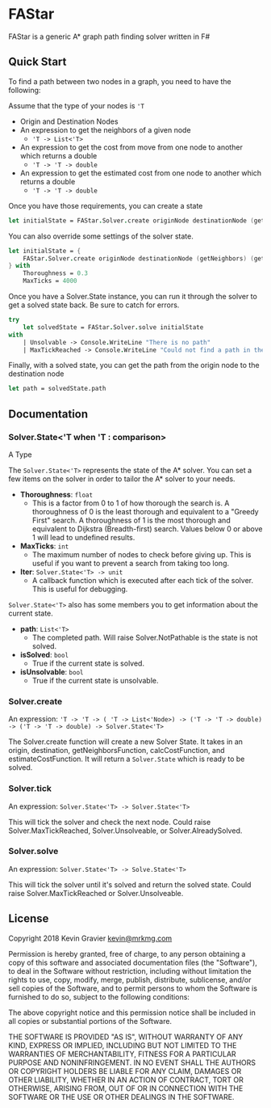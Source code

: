 # FAStar

FAStar is a generic A* graph path finding solver written in F#

## Quick Start

To find a path between two nodes in a graph, you need to have the following:

Assume that the type of your nodes is `'T`

- Origin and Destination Nodes
- An expression to get the neighbors of a given node
	+ `'T -> List<'T>`
- An expression to get the cost from move from one node to another which returns a double
	+ `'T -> 'T -> double`
- An expression to get the estimated cost from one node to another which returns a double
	+ `'T -> 'T -> double`
	
Once you have those requirements, you can create a state

```fsharp
let initialState = FAStar.Solver.create originNode destinationNode (getNeighbors) (getCost) (estimateCost)
```

You can also override some settings of the solver state.

```fsharp
let initialState = {
	FAStar.Solver.create originNode destinationNode (getNeighbors) (getCost) (estimateCost) 
} with
	Thoroughness = 0.3
	MaxTicks = 4000
```

Once you have a Solver.State instance, you can run it through the solver to get a solved state back. Be sure to catch for errors.

```fsharp
try
	let solvedState = FAStar.Solver.solve initialState
with
	| Unsolvable -> Console.WriteLine "There is no path"
	| MaxTickReached -> Console.WriteLine "Could not find a path in the allotted ticks"
```

Finally, with a solved state, you can get the path from the origin node to the destination node

```fsharp
let path = solvedState.path
```


## Documentation

### Solver.State<'T when 'T : comparison>

A Type

The `Solver.State<'T>` represents the state of the A* solver. You can set a few items on the solver in order to tailor the A* solver to your needs.

- **Thoroughness**: `float`
	+ This is a factor from 0 to 1 of how thorough the search is. A thoroughness of 0 is the least thorough and equivalent to a "Greedy First" search. A thoroughness of 1 is the most thorough and equivalent to Dijkstra (Breadth-first) search. Values below 0 or above 1 will lead to undefined results.
- **MaxTicks**: `int`
	+ The maximum number of nodes to check before giving up. This is useful if you want to prevent a search from taking too long.
- **Iter**: `Solver.State<'T> -> unit`
	+ A callback function which is executed after each tick of the solver. This is useful for debugging.
	
`Solver.State<'T>` also has some members you to get information about the current state.

- **path**: `List<'T>`
	+ The completed path. Will raise Solver.NotPathable is the state is not solved.
- **isSolved**: `bool`
	+ True if the current state is solved.
- **isUnsolvable**: `bool`
	+ True if the current state is unsolvable.
	
### Solver.create

An expression: `'T -> 'T -> ( 'T -> List<'Node>) -> ('T -> 'T -> double) -> ('T -> 'T -> double) -> Solver.State<'T>`

The Solver.create function will create a new Solver State. It takes in an origin, destination, getNeighborsFunction, calcCostFunction, and estimateCostFunction. It will return a `Solver.State` which is ready to be solved.

### Solver.tick

An expression: `Solver.State<'T> -> Solver.State<'T>`

This will tick the solver and check the next node. Could raise Solver.MaxTickReached, Solver.Unsolveable, or Solver.AlreadySolved.

### Solver.solve

An expression: `Solver.State<'T> -> Solve.State<'T>`

This will tick the solver until it's solved and return the solved state. Could raise Solver.MaxTickReached or Solver.Unsolveable.


## License

Copyright 2018 Kevin Gravier <kevin@mrkmg.com>

Permission is hereby granted, free of charge, to any person obtaining a copy of this software and associated documentation files (the "Software"), to deal in the Software without restriction, including without limitation the rights to use, copy, modify, merge, publish, distribute, sublicense, and/or sell copies of the Software, and to permit persons to whom the Software is furnished to do so, subject to the following conditions:

The above copyright notice and this permission notice shall be included in all copies or substantial portions of the Software.

THE SOFTWARE IS PROVIDED "AS IS", WITHOUT WARRANTY OF ANY KIND, EXPRESS OR IMPLIED, INCLUDING BUT NOT LIMITED TO THE WARRANTIES OF MERCHANTABILITY, FITNESS FOR A PARTICULAR PURPOSE AND NONINFRINGEMENT. IN NO EVENT SHALL THE AUTHORS OR COPYRIGHT HOLDERS BE LIABLE FOR ANY CLAIM, DAMAGES OR OTHER LIABILITY, WHETHER IN AN ACTION OF CONTRACT, TORT OR OTHERWISE, ARISING FROM, OUT OF OR IN CONNECTION WITH THE SOFTWARE OR THE USE OR OTHER DEALINGS IN THE SOFTWARE.